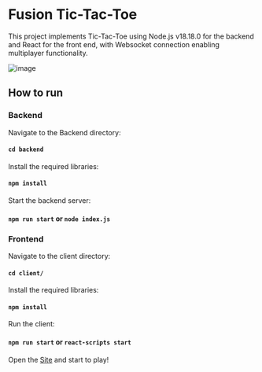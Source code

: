 # Fusion Tic-Tac-Toe

This project implements Tic-Tac-Toe using Node.js v18.18.0 for the backend and React for the front end, with Websocket connection enabling multiplayer functionality.

![image](https://github.com/elishadavidi/fusion-tic-tac-toe/assets/62501723/3d306aaa-7169-484b-9d7f-a4de58084ebb)


## How to run
### Backend
Navigate to the Backend directory:
#### `cd backend`
Install the required libraries:
#### `npm install`
Start the backend server:
#### `npm run start` or `node index.js` 

### Frontend
Navigate to the client directory:
#### `cd client/`
Install the required libraries:
#### `npm install`
Run the client:
#### `npm run start` or `react-scripts start`

Open the [Site](http://localhost:3000) and start to play!
